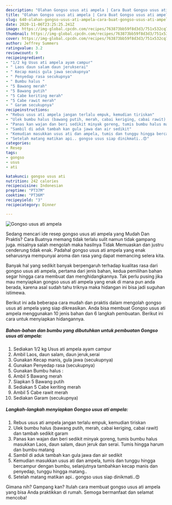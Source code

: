 ```yaml
---
description: "Olahan Gongso usus ati ampela | Cara Buat Gongso usus ati ampela Yang Enak Banget"
title: "Olahan Gongso usus ati ampela | Cara Buat Gongso usus ati ampela Yang Enak Banget"
slug: 640-olahan-gongso-usus-ati-ampela-cara-buat-gongso-usus-ati-ampela-yang-enak-banget
date: 2020-11-06T23:25:25.241Z
image: https://img-global.cpcdn.com/recipes/763873bb59f8d3d3/751x532cq70/gongso-usus-ati-ampela-foto-resep-utama.jpg
thumbnail: https://img-global.cpcdn.com/recipes/763873bb59f8d3d3/751x532cq70/gongso-usus-ati-ampela-foto-resep-utama.jpg
cover: https://img-global.cpcdn.com/recipes/763873bb59f8d3d3/751x532cq70/gongso-usus-ati-ampela-foto-resep-utama.jpg
author: Jeffrey Summers
ratingvalue: 3.2
reviewcount: 9
recipeingredient:
- "1/2 kg Usus ati ampela ayam campur"
- " Laos daun salam daun jerukserai"
- " Kecap manis gula jawa secukupnya"
- " Penyedap rasa secukupnya"
- " Bumbu halus "
- "5 Bawang merah"
- "5 Bawang putih"
- "5 Cabe keriting merah"
- "5 Cabe rawit merah"
- " Garam secukupnya"
recipeinstructions:
- "Rebus usus ati ampela jangan terlalu empuk, kemudian tiriskan"
- "Ulek bumbu halus (bawang putih, merah, cabai keriging, cabai rawit) dan tambah sedikit garam"
- "Panas kan wajan dan beri sedikit minyak goreng, tumis bumbu halus masukkan Laos, daun salam, daun jeruk dan serai. Tumis hingga harum dan bumbu matang"
- "Sambil di aduk tambah kan gula jawa dan air sedikit"
- "Kemudian masukkan usus ati dan ampela, tumis dan tunggu hingga bercampur dengan bumbu, selanjutnya tambahkan kecap manis dan penyedap, tunggu hingga matang.."
- "Setelah matang matikan api.. gongso usus siap dinikmati..😍"
categories:
- Resep
tags:
- gongso
- usus
- ati

katakunci: gongso usus ati 
nutrition: 242 calories
recipecuisine: Indonesian
preptime: "PT37M"
cooktime: "PT36M"
recipeyield: "3"
recipecategory: Dinner

---
```



![Gongso usus ati ampela](https://img-global.cpcdn.com/recipes/763873bb59f8d3d3/751x532cq70/gongso-usus-ati-ampela-foto-resep-utama.jpg)

Sedang mencari ide resep gongso usus ati ampela yang Mudah Dan Praktis? Cara Buatnya memang tidak terlalu sulit namun tidak gampang juga. misalnya salah mengolah maka hasilnya Tidak Memuaskan dan justru cenderung tidak enak. Padahal gongso usus ati ampela yang enak seharusnya mempunyai aroma dan rasa yang dapat memancing selera kita.



Banyak hal yang sedikit banyak berpengaruh terhadap kualitas rasa dari gongso usus ati ampela, pertama dari jenis bahan, kedua pemilihan bahan segar hingga cara membuat dan menghidangkannya. Tak perlu pusing jika mau menyiapkan gongso usus ati ampela yang enak di mana pun anda berada, karena asal sudah tahu triknya maka hidangan ini bisa jadi suguhan istimewa.


Berikut ini ada beberapa cara mudah dan praktis dalam mengolah gongso usus ati ampela yang siap dikreasikan. Anda bisa membuat Gongso usus ati ampela menggunakan 10 jenis bahan dan 6 langkah pembuatan. Berikut ini cara untuk menyiapkan hidangannya.

<!--inarticleads1-->

##### Bahan-bahan dan bumbu yang dibutuhkan untuk pembuatan Gongso usus ati ampela:

1. Sediakan 1/2 kg Usus ati ampela ayam campur
1. Ambil  Laos, daun salam, daun jeruk,serai
1. Gunakan  Kecap manis, gula jawa (secukupnya)
1. Gunakan  Penyedap rasa (secukupnya)
1. Gunakan  Bumbu halus :
1. Ambil 5 Bawang merah
1. Siapkan 5 Bawang putih
1. Sediakan 5 Cabe keriting merah
1. Ambil 5 Cabe rawit merah
1. Sediakan  Garam (secukupnya)




<!--inarticleads2-->

##### Langkah-langkah menyiapkan Gongso usus ati ampela:

1. Rebus usus ati ampela jangan terlalu empuk, kemudian tiriskan
1. Ulek bumbu halus (bawang putih, merah, cabai keriging, cabai rawit) dan tambah sedikit garam
1. Panas kan wajan dan beri sedikit minyak goreng, tumis bumbu halus masukkan Laos, daun salam, daun jeruk dan serai. Tumis hingga harum dan bumbu matang
1. Sambil di aduk tambah kan gula jawa dan air sedikit
1. Kemudian masukkan usus ati dan ampela, tumis dan tunggu hingga bercampur dengan bumbu, selanjutnya tambahkan kecap manis dan penyedap, tunggu hingga matang..
1. Setelah matang matikan api.. gongso usus siap dinikmati..😍




Gimana nih? Gampang kan? Itulah cara membuat gongso usus ati ampela yang bisa Anda praktikkan di rumah. Semoga bermanfaat dan selamat mencoba!
